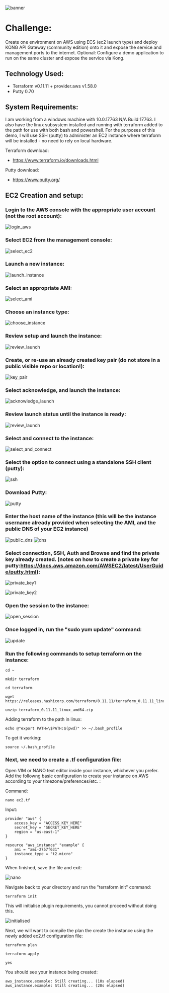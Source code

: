 ![banner](https://s3-ap-southeast-2.amazonaws.com/terraform-kong-09022019/banner.png)

# Challenge:

Create one environment on AWS using ECS (ec2 launch type) and deploy KONG API Gateway (community edition) onto it and expose the service and management ports to the internet.
Optional: Configure a demo application to run on the same cluster and expose the service via Kong.

## Technology Used:

- Terraform v0.11.11 + provider.aws v1.58.0
- Putty 0.70

## System Requirements:

I am working from a windows machine with 10.0.17763 N/A Build 17763. I also have the linux subsystem installed and running with terraform added to the path for use with both bash and powershell. 
For the purposes of this demo, I will use SSH (putty) to administer an EC2 instance where terraform will be installed - no need to rely on local hardware. 

Terraform download: 

 - https://www.terraform.io/downloads.html

Putty download:

 - https://www.putty.org/

## EC2 Creation and setup:

 ### Login to the AWS console with the appropriate user account (not the root account):

![login_aws](https://s3-ap-southeast-2.amazonaws.com/terraform-kong-09022019/aws_login.PNG)

 ### Select EC2 from the management console:

![select_ec2](https://s3-ap-southeast-2.amazonaws.com/terraform-kong-09022019/select_ec2.PNG)

 ### Launch a new instance:

 ![launch_instance](https://s3-ap-southeast-2.amazonaws.com/terraform-kong-09022019/launch_instance.PNG)

 ### Select an appropriate AMI:

 ![select_ami](https://s3-ap-southeast-2.amazonaws.com/terraform-kong-09022019/select_ami.PNG)

 ### Choose an instance type: 

 ![choose_instance](https://s3-ap-southeast-2.amazonaws.com/terraform-kong-09022019/choose_instance_type.PNG)

 ### Review setup and launch the instance:

 ![review_launch](https://s3-ap-southeast-2.amazonaws.com/terraform-kong-09022019/review_launch.PNG)

 ### Create, or re-use an already created key pair (do not store in a public visible repo or location!):

 ![key_pair](https://s3-ap-southeast-2.amazonaws.com/terraform-kong-09022019/key_pair.PNG)

 ### Select acknowledge, and launch the instance:

 ![acknowledge_launch](https://s3-ap-southeast-2.amazonaws.com/terraform-kong-09022019/acknowledge_launch.PNG)

 ### Review launch status until the instance is ready:

 ![review_launch](https://s3-ap-southeast-2.amazonaws.com/terraform-kong-09022019/review_launch.PNG)
 
 ### Select and connect to the instance:

 ![select_and_connect](https://s3-ap-southeast-2.amazonaws.com/terraform-kong-09022019/select_and_connect.PNG)
 
 ### Select the option to connect using a standalone SSH client (putty):

 ![ssh](https://s3-ap-southeast-2.amazonaws.com/terraform-kong-09022019/standalone_ssh.PNG)
  
 ### Download Putty:

 ![putty](https://s3-ap-southeast-2.amazonaws.com/terraform-kong-09022019/download_putty.PNG)

 ### Enter the host name of the instance (this will be the instance username already provided when selecting the AMI, and the public DNS of your EC2 instance)

 ![public_dns](https://s3-ap-southeast-2.amazonaws.com/terraform-kong-09022019/ec2_user_at_public_dns_ssh.PNG)
 ![dns](https://s3-ap-southeast-2.amazonaws.com/terraform-kong-09022019/public_dns.PNG)

 ### Select connection, SSH, Auth and Browse and find the private key already created. (notes on how to create a private key for putty:https://docs.aws.amazon.com/AWSEC2/latest/UserGuide/putty.html):
 ![private_key1](https://s3-ap-southeast-2.amazonaws.com/terraform-kong-09022019/connection_ssh_auth_browse.PNG)

 ![private_key2](https://s3-ap-southeast-2.amazonaws.com/terraform-kong-09022019/putty_private_key.PNG)

 ### Open the session to the instance: 

 ![open_session](https://s3-ap-southeast-2.amazonaws.com/terraform-kong-09022019/open_session.PNG)

 ### Once logged in, run the "sudo yum update" command: 

 ![update](https://s3-ap-southeast-2.amazonaws.com/terraform-kong-09022019/sudo_yum_update.PNG)

 ### Run the following commands to setup terraform on the instance:

 ```
 cd ~
 ```
 ```
 mkdir terraform
 ```
 ```
 cd terraform
 ```
 ```
 wget https://releases.hashicorp.com/terraform/0.11.11/terraform_0.11.11_linux_amd64.zip
 ``` 
 ```
 unzip terraform_0.11.11_linux_amd64.zip
 ```
 Adding terraform to the path in linux:
 ```
 echo @"export PATH=\$PATH:$(pwd)" >> ~/.bash_profile
 ```
 To get it working:
 ```
 source ~/.bash_profile
 ```

 ### Next, we need to create a .tf configuration file:

 Open VIM or NANO text editor inside your instance, whichever you prefer.
 Add the followng basic configuration to create your instance on AWS according to your timezone/preferences/etc. : 

Command:

```
nano ec2.tf
```

Input:

```
provider "aws" {
	access_key = "ACCESS_KEY_HERE"
	secret_key = "SECRET_KEY_HERE"
	region = "us-east-1"
}

resource "aws_instance" "example" {
	ami = "ami-2757f631"
	instance_type = "t2.micro"
}
```

When finished, save the file and exit:

![nano](https://s3-ap-southeast-2.amazonaws.com/terraform-kong-09022019/nano.PNG)

Navigate back to your directory and run the "terraform init" command:

```
terraform init
```

This will initialise plugin requirements, you cannot proceed without doing this. 

![initialised](https://s3-ap-southeast-2.amazonaws.com/terraform-kong-09022019/initialized.PNG)

Next, we will want to compile the plan the create the instance using the newly added ec2.tf configuration file:

```
terraform plan
```

```
terraform apply
```

```
yes
```

You should see your instance being created:

```
aws_instance.example: Still creating... (10s elapsed)
aws_instance.example: Still creating... (20s elapsed)
```
